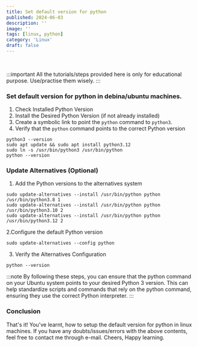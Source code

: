 ```yaml
---
title: Set default version for python
published: 2024-06-03
description: ''
image: ''
tags: [linux, python]
category: 'Linux'
draft: false
---
```

<br>

:::important
All the tutorials/steps provided here is only for educational purpose. Use/practise them wisely.
:::

### Set default version for python in debina/ubuntu machines.
1. Check Installed Python Version
2. Install the Desired Python Version (if not already installed)
3. Create a symbolic link to point the `python` command to `python3`.
4. Verify that the `python` command points to the correct Python version

```shell
python3 --version
sudo apt update && sudo apt install python3.12
sudo ln -s /usr/bin/python3 /usr/bin/python
python --version
```

### Update Alternatives (Optional)

1. Add the Python versions to the alternatives system

```shell
sudo update-alternatives --install /usr/bin/python python /usr/bin/python3.8 1
sudo update-alternatives --install /usr/bin/python python /usr/bin/python3.10 2
sudo update-alternatives --install /usr/bin/python python /usr/bin/python3.12 2
```

2.Configure the default Python version

```shell
sudo update-alternatives --config python
```

3. Verify the Alternatives Configuration

```shell
python --version
```

:::note
By following these steps, you can ensure that the python command on your Ubuntu system points to your desired Python 3 version. This can help standardize scripts and commands that rely on the python command, ensuring they use the correct Python interpreter.
:::

### Conclusion
That's it! You've learnt, how to setup the default version for python in linux machines. If you have any doubts/issues/errors with the above contents, feel free to contact me through e-mail. Cheers, Happy learning.